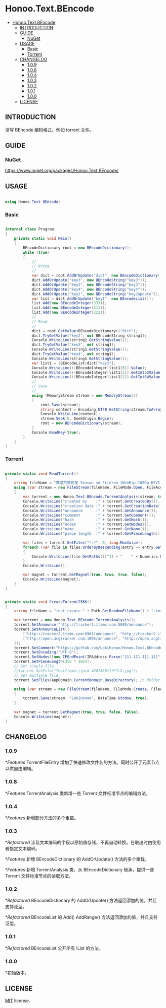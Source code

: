 # Honoo.Text.BEncode

<!-- @import "[TOC]" {cmd="toc" depthFrom=1 depthTo=6 orderedList=false} -->

<!-- code_chunk_output -->

- [Honoo.Text.BEncode](#honootextbencode)
  - [INTRODUCTION](#introduction)
  - [GUIDE](#guide)
    - [NuGet](#nuget)
  - [USAGE](#usage)
    - [Basic](#basic)
    - [Torrent](#torrent)
  - [CHANGELOG](#changelog)
    - [1.0.9](#109)
    - [1.0.8](#108)
    - [1.0.4](#104)
    - [1.0.3](#103)
    - [1.0.2](#102)
    - [1.0.1](#101)
    - [1.0.0](#100)
  - [LICENSE](#license)

<!-- /code_chunk_output -->

## INTRODUCTION

读写 BEncode 编码格式，例如 torrent 文件。

## GUIDE

### NuGet

<https://www.nuget.org/packages/Honoo.Text.BEncode/>

## USAGE

```c#

using Honoo.Text.BEncode;

```

### Basic

```c#

internal class Program
{
    private static void Main()
    {
        BEncodeDictionary root = new BEncodeDictionary();
        while (true)
        {
            //
            // Write
            //
            var dict = root.AddOrUpdate("dict", new BEncodeDictionary());
            dict.AddOrUpdate("key3", new BEncodeString("key3"));
            dict.AddOrUpdate("key2", new BEncodeString("key2"));
            dict.AddOrUpdate("key4", new BEncodeString("key4"));
            dict.AddOrUpdate("key2", new BEncodeString("key2update"));
            var list = dict.AddOrUpdate("key1", new BEncodeList());
            list.Add(new BEncodeInteger(333));
            list.Add(new BEncodeInteger(111));
            list.Add(new BEncodeInteger(222));
            //
            // Read
            //
            dict = root.GetValue<BEncodeDictionary>("dict");
            dict.TryGetValue("key2", out BEncodeString string1);
            Console.WriteLine(string1.GetStringValue());
            dict.TryGetValue("key3", out string1);
            Console.WriteLine(string1.GetStringValue());
            dict.TryGetValue("key4", out string1);
            Console.WriteLine(string1.GetStringValue());
            var list1 = (BEncodeList)dict["key1"];
            Console.WriteLine(((BEncodeInteger)list1[0]).Value);
            Console.WriteLine(((BEncodeInteger)list1[1]).GetInt32Value());
            Console.WriteLine(((BEncodeInteger)list1[2]).GetInt64Value());
            //
            // Save
            //
            using (MemoryStream stream = new MemoryStream())
            {
                root.Save(stream);
                string content = Encoding.UTF8.GetString(stream.ToArray());
                Console.WriteLine(content);
                stream.Seek(0, SeekOrigin.Begin);
                root = new BEncodeDictionary(stream);
            }
            Console.ReadKey(true);
        }
    }
}

```

### Torrent

```c#

private static void ReadTorrent()
{
    string fileName = "葬送的芙莉莲 Sousou no Frieren [WebRip 1080p HEVC-10bit AAC][Fin].torrent";
    using (var stream = new FileStream(fileName, FileMode.Open, FileAccess.Read))
    {
        var torrent = new Honoo.Text.BEncode.TorrentAnalysis(stream, true);
        Console.WriteLine("created by    :" + torrent.GetCreatedBy());
        Console.WriteLine("creation date :" + torrent.GetCreationDate());
        Console.WriteLine("announce      :" + torrent.GetAnnounce());
        Console.WriteLine("comment       :" + torrent.GetComment());
        Console.WriteLine("hash          :" + torrent.GetHash());
        Console.WriteLine("nodes         :" + torrent.GetNodes());
        Console.WriteLine("name          :" + torrent.GetName());
        Console.WriteLine("piece length  :" + torrent.GetPieceLength());

        var files = torrent.GetFiles("*.*", 0, long.MaxValue);
        foreach (var file in files.OrderByDescending(entry => entry.GetLength()))
        {
            Console.WriteLine(file.GetPaths()[^1] + "    " + Numerics.GetSize(file.GetLength(), SizeKilo.Auto, 2, out string unit) + unit);
        }
        Console.WriteLine();

        var magnet = torrent.GetMagnet(true, true, true, false);
        Console.WriteLine(magnet);
    }
}

```

```c#

private static void CreateTorrent256K()
{
    string fileName = "test_create_" + Path.GetRandomFileName() + ".torrent";

    var torrent = new Honoo.Text.BEncode.TorrentAnalysis();
    torrent.SetAnnounce("http://tracker1.itzmx.com:8080/announce");
    torrent.SetAnnounceList([
        ["http://tracker2.itzmx.com:6961/announce", "http://tracker2.itzmx.com:6961/announce"],
        ["http://open.acgtracker.com:1096/announce", "http://open.acgtracker.com:1096/announce"]
    ]);
    torrent.SetComment("https://github.com/LokiHonoo/Honoo.Text.BEncode");
    torrent.SetEncoding("UTF-8");
    torrent.SetNodes([new IPEndPoint(IPAddress.Parse("111.111.111.111"), 7777)]);
    torrent.SetPieceLength(256 * 1024);
    // Set single file.
    //torrent.SetFile("TestItems\\(pid-48674501)デウス.jpg");
    // Set multiple file.
    torrent.SetFiles(AppDomain.CurrentDomain.BaseDirectory); // folder

    using (var stream = new FileStream(fileName, FileMode.Create, FileAccess.Write))
    {
        torrent.Save(stream, "LokiHonoo", DateTime.UtcNow, true);
    }
  
    var magnet = torrent.GetMagnet(true, true, false, false);
    Console.WriteLine(magnet);
}

```

## CHANGELOG

### 1.0.9

**Features* TorrentFileEntry 增加了快速修改文件名的方法。同时公开了元素节点以供自由编辑。

### 1.0.8

**Features* TorrentAnalysis 类新增一些 Torrent 文件标准节点的编辑方法。

### 1.0.4

**Features* 新增部分方法的多个重载。

### 1.0.3

**Refactored* 涉及文本编码的字段以原始值存储，不再自动转换。在取出时由使用者指定文本编码。

**Features* 新增 BEncodeDictionary 的 AddOrUpdate() 方法的多个重载。

**Features* 新增 TorrentAnalysis 类，从 BEncodeDictionary 继承，提供一些 Torrent 文件标准节点的读取方法。

### 1.0.2

**Refactored* BEncodeDictionary 的 AddOrUpdate() 方法返回添加的值，并且支持泛型。

**Refactored* BEncodeList 的 Add() AddRange() 方法返回添加的值，并且支持泛型。

### 1.0.1

**Refactored* BEncodeList 公开所有 IList 的方法。

### 1.0.0

*初始版本。

## LICENSE

[MIT](LICENSE) license.
